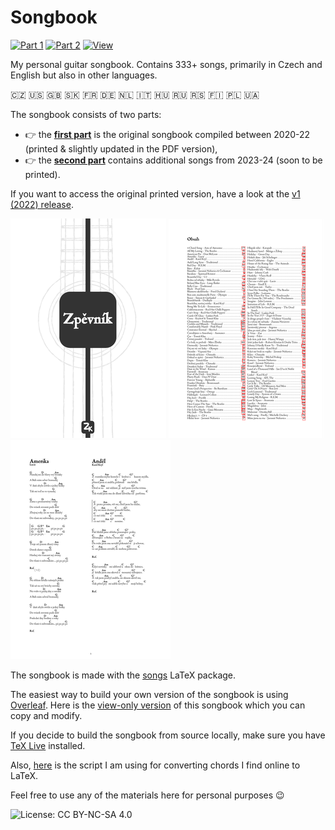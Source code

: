 # Songbook

[![Part 1](https://img.shields.io/badge/Part1-PDF-00665C)](https://github.com/kasnerz/songbook/raw/master/1.pdf) [![Part 2](https://img.shields.io/badge/Part2-PDF-00665C)](https://github.com/kasnerz/songbook/raw/master/2.pdf) [![View](https://img.shields.io/badge/View-Overleaf-138A07)](https://www.overleaf.com/read/vhgxgnvpfyqv#86a034)

My personal guitar songbook. Contains 333+ songs, primarily in Czech and English but also in other languages.

:czech_republic: :us: :uk: :slovakia: :fr: :de: :netherlands: :it: :hungary: :ru: :serbia: :finland: :poland: :ukraine:

The songbook consists of two parts: 
- 👉️ the **[first part](https://github.com/kasnerz/songbook/raw/master/1.pdf)** is the original songbook compiled between 2020-22 (printed & slightly updated in the PDF version),
- 👉️ the **[second part](https://github.com/kasnerz/songbook/raw/master/2.pdf)** contains additional songs from 2023-24 (soon to be printed).

If you want to access the original printed version, have a look at the [v1 (2022) release](https://github.com/kasnerz/songbook/releases/tag/version-1).

![cover](img/cover.png) ![index](img/index.png) ![index](img/page.png)

The songbook is made with the [songs](http://songs.sourceforge.net) LaTeX package. 

The easiest way to build your own version of the songbook is using [Overleaf](https://www.overleaf.com/). Here is the [view-only version](https://www.overleaf.com/read/vhgxgnvpfyqv#86a034) of this songbook which you can copy and modify.

If you decide to build the songbook from source locally, make sure you have [TeX Live](https://www.tug.org/texlive/) installed.

Also, [here](https://github.com/kasnerz/chords2latex) is the script I am using for converting chords I find online to LaTeX.

Feel free to use any of the materials here for personal purposes :wink:

![License: CC BY-NC-SA 4.0](https://licensebuttons.net/l/by-nc-sa/4.0/80x15.png)

